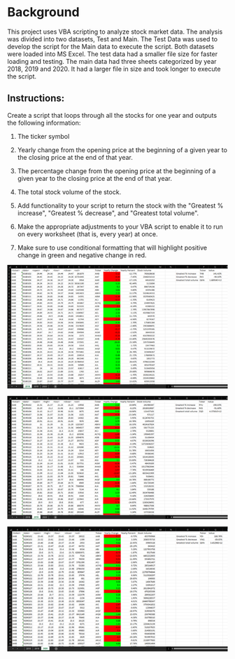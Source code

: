 # Background 

This project uses VBA scripting to analyze stock market data. The analysis was divided into two datasets, Test and Main.  The Test Data was used to develop the script for the Main data to execute the script. Both datasets were loaded into MS Excel.  The test data had a smaller file size for faster loading and testing. The main data had three sheets categorized by year 2018, 2019 and 2020.  It had a larger file in size and took longer to execute the script.

## Instructions:
Create a script that loops through all the stocks for one year and outputs the following information:

1.  The ticker symbol

2.  Yearly change from the opening price at the beginning of a given year to the closing price at the end of that year.

3.  The percentage change from the opening price at the beginning of a given year to the closing price at the end of that year.
4.  The total stock volume of the stock. 
5.  Add functionality to your script to return the stock with the "Greatest % increase", "Greatest % decrease", and "Greatest total volume".
6.  Make the appropriate adjustments to your VBA script to enable it to run on every worksheet (that is, every year) at once.
7.  Make sure to use conditional formatting that will highlight positive change in green and negative change in red.

<p align="center">
<img src="https://github.com/tlacher1/VBA-challenge/blob/36e618907b1a35c77ebbe8dfb30ea6aaabe05c9c/2018%20Image.png" />
<p align="center">
<img src="https://github.com/tlacher1/VBA-challenge/blob/36e618907b1a35c77ebbe8dfb30ea6aaabe05c9c/2019.png" />
<p align="center">
<img src="https://github.com/tlacher1/VBA-challenge/blob/36e618907b1a35c77ebbe8dfb30ea6aaabe05c9c/2020.png" />
</p>


